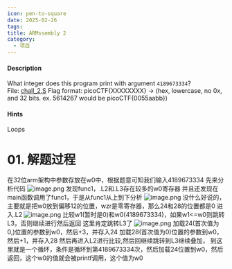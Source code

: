```yaml
---
icon: pen-to-square
date: 2025-02-26
tags: 
title: ARMssembly 2
category:
  - 项目
---
```

#### Description
What integer does this program print with argument `4189673334`? File: [chall_2.S](https://mercury.picoctf.net/static/5c0f1b8d9f0656c228ea0adb62cd5fbf/chall_2.S) Flag format: picoCTF{XXXXXXXX} -> (hex, lowercase, no 0x, and 32 bits. ex. 5614267 would be picoCTF{0055aabb})

#### Hints 
Loops
# 01. 解题过程
在32位arm架构中参数存放在w0中，根据题意可知我们输入4189673334
先来分析代码
![image.png](https://cdn.jsdelivr.net/gh/fakeppa/blog-img/20250226154444.png)
发现func1，.L2和.L3存在较多的w0寄存器
并且还发现在main函数调用了func1，于是从func1从上到下分析
![image.png](https://cdn.jsdelivr.net/gh/fakeppa/blog-img/20250226154805.png)
没什么好说的，主要就是把w0放到偏移12的位置，wzr是零寄存器，那么24和28的位置都是0
进入.L2
![image.png](https://cdn.jsdelivr.net/gh/fakeppa/blog-img/20250226155009.png)
比较w1(暂时是0)和w0(4189673334)，如果w1<=w0则跳转L3，否则继续进行然后返回
这里肯定跳转L3了
![image.png](https://cdn.jsdelivr.net/gh/fakeppa/blog-img/20250226155441.png)
加载24(首次值为0,)位置的参数到w0，然后+3，并存入24
加载28(首次值为0)位置的参数到w0，然后+1，并存入28
然后再进入L2进行比较,然后回继续跳转到L3继续叠加，
到这里就是一个循环，条件是循环到第4189673334次，然后加载24位置到w0，然后返回，这个w0的值就会被printf调用，这个值为w0 
